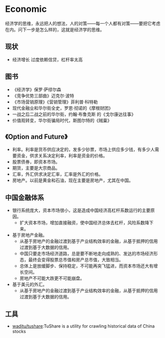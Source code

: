# Economic

经济学的思维，永远把人的想法，人的对策——每一个人都有对策——要把它考虑在内。问下一步是怎么样的，这就是经济学的思维。

## 现状

* 经济增长 过度依赖信贷，杠杆率太高

## 图书

* 《经济学》保罗·萨缪尔森
* 《竞争优势三部曲》迈克尔·波特
* 《市场营销原理》《营销管理》菲利普·科特勒
* 现代金融业和华尔街全史，罗恩·彻诺的《摩根财团》
* 一战之后二战之前的华尔街，约翰·布鲁克斯 的《戈尔康达往事》
* 价值观转变，华尔街骗局时代，斯图尔特的《贼巢》

## 《Option  and  Future》

* 利率。利率是货币供应决定的，发多少钞票，市场上供应多少钱，有多少人需要资金，供求关系决定利率，利率是资金的价格。
* 股票债券，即资本市场。
* 期货，主要是大宗商品。
* 汇率，外汇供求决定汇率，汇率是外汇的价格。
* 房地产。以前是黄金和石油，现在主要是房地产，尤其在中国。

## 中国金融体系

* 银行系统庞大，资本市场很小，这是造成中国经济高杠杆系数运行的主要原因。
    - 扩大资本市场，增加直接融资，使中国经济总体去杠杆，风险系数降下来。
* 基于房地产金融。
    - 从基于房地产的金融过渡到基于产业结构效率的金融，从基于抵押的信用过渡到基于大数据的信用。
    - 中国只要走市场经济道路，总是要不断地走向成熟的、发达的市场经济形态，最终会变得股票总市值和房产总市值，大致相当。
    - 总体上是放缓脚步、保持稳定，不可能再突飞猛进，而资本市场还大有增长空间。
    - 房地产不可能大跌更不可能崩盘。
* 基于美元的外汇。 
    - 从基于房地产的金融过渡到基于产业结构效率的金融，从基于抵押的信用过渡到基于大数据的信用。

## 工具

* [waditu/tushare](https://github.com/waditu/tushare):TuShare is a utility for crawling historical data of China stocks
